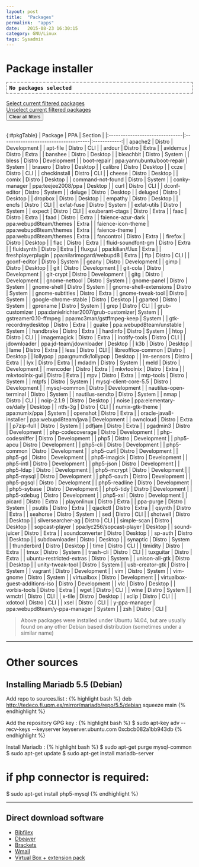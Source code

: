 ```yaml
---
layout: post
title:  "Packages"
permalink:  "apps"
date:   2015-08-23 16:30:15
category: GNU/Linux
tags: Sysadmin
---
```

# Package installer

<div id="selectText" style="font-family: monospace; font-weight: bold; font-size:14px; border-style: dashed; border-color: #A0A0A0; padding:
6px; border-width: 2px;"> No packages selected </div>
<div style="float:right" id="numPackages"></div>
<div> <button class="selectButton" data-id="#selectText" style="display:none" type="button"> Select text </button> </div>
<br />
<!--<a href="#" id="selectAll">Select all packages</a> / <a href="#" id="unselectAll">Unselect all packages</a>
<br />-->
<a href="#" id="selectSection">Select current filtered packages</a>
<br />
 <a href="#" id="unselectSection">Unselect current filtered packages</a>
<br />
<div> <button class="reset" type="button"> Clear all filters </button> </div>
<br />

{:#pkgTable}
| Package                        | PPA                                  | Section      |
|:-------------------------------|:-------------------------------------|:------------:|
| apache2                        | Distro                               | Development  |
| apt-file                       | Distro                               | CLI          |
| ardour                         | Distro                               | Extra        |
| avidemux                       | Distro                               | Extra        |
| banshee                        | Distro                               | Desktop      |
| bleachbit                      | Distro                               | System       |
| bless                          | Distro                               | Development  |
| boot-repair                    | ppa:yannubuntu/boot-repair           | System       |
| brasero                        | Distro                               | Desktop      |
| calibre                        | Distro                               | Desktop      |
| ccze                           | Distro                               | CLI          |
| checkinstall                   | Distro                               | CLI          |
| cheese                         | Distro                               | Desktop      |
| comix                          | Distro                               | Desktop      |
| command-not-found              | Distro                               | System       |
| conky-manager                  | ppa:teejee2008/ppa                   | Desktop      |
| curl                           | Distro                               | CLI          |
| dconf-editor                   | Distro                               | System       |
| deluge                         | Distro                               | Desktop      |
| deluged                        | Distro                               | Desktop      |
| dropbox                        | Distro                               | Desktop      |
| empathy                        | Distro                               | Desktop      |
| encfs                          | Distro                               | CLI          |
| exfat-fuse                     | Distro                               | System       |
| exfat-utils                    | Distro                               | System       |
| expect                         | Distro                               | CLI          |
| exuberant-ctags                | Distro                               | Extra        |
| faac                           | Distro                               | Extra        |
| faad                           | Distro                               | Extra        |
| faience-azur-dark              | ppa:webupd8team/themes               | Extra        |
| faience-icon-theme             | ppa:webupd8team/themes               | Extra        |
| faience-theme                  | ppa:webupd8team/themes               | Extra        |
| fancontrol                     | Distro                               | Extra        |
| firefox                        | Distro                               | Desktop      |
| flac                           | Distro                               | Extra        |
| fluid-soundfont-gm             | Distro                               | Extra        |
| fluidsynth                     | Distro                               | Extra        |
| fluxgui                        | ppa:kilian/f.lux                     | Extra        |
| freshplayerplugin              | ppa:nilarimogard/webupd8             | Extra        |
| ftp                            | Distro                               | CLI          |
| gconf-editor                   | Distro                               | System       |
| geany                          | Distro                               | Development  |
| gimp                           | Distro                               | Desktop      |
| git                            | Distro                               | Development  |
| git-cola                       | Distro                               | Development  |
| git-crypt                      | Distro                               | Development  |
| gitg                           | Distro                               | Development  |
| gnome-nettool                  | Distro                               | System       |
| gnome-panel                    | Distro                               | System       |
| gnome-shell                    | Distro                               | System       |
| gnome-shell-extensions         | Distro                               | System       |
| gnome-subtitles                | Distro                               | Extra        |
| gnome-tweak-tool               | Distro                               | System       |
| google-chrome-stable           | Distro                               | Desktop      |
| gparted                        | Distro                               | System       |
| gprename                       | Distro                               | System       |
| grep                           | Distro                               | CLI          |
| grub-customizer                | ppa:danielrichter2007/grub-customizer| System       |
| gstreamer0.10-ffmpeg           | ppa:mc3man/gstffmpeg-keep            | System       |
| gtk-recordmydesktop            | Distro                               | Extra        |
| guake                          | ppa:webupd8team/unstable             | System       |
| handbrake                      | Distro                               | Extra        |
| hardinfo                       | Distro                               | System       |
| htop                           | Distro                               | CLI          |
| imagemagick                    | Distro                               | Extra        |
| inotify-tools                  | Distro                               | CLI          |
| jdownloader                    | ppa:jd-team/jdownloader              | Desktop      |
| k3b                            | Distro                               | Desktop      |
| lame                           | Distro                               | Extra        |
| less                           | Distro                               | CLI          |
| libreoffice-common             | Distro                               | Desktop      |
| lollypop                       | ppa:gnumdk/lollypop                  | Desktop      |
| lm-sensors                     | Distro                               | Extra        |
| lyx                            | Distro                               | Extra        |
| mdadm                          | Distro                               | System       |
| meld                           | Distro                               | Development  |
| mencoder                       | Distro                               | Extra        |
| mkvtoolnix                     | Distro                               | Extra        |
| mkvtoolnix-gui                 | Distro                               | Extra        |
| mpv                            | Distro                               | Extra        |
| mtp-tools                      | Distro                               | System       |
| mtpfs                          | Distro                               | System       |
| mysql-client-core-5.5          | Distro                               | Development  |
| mysql-common                   | Distro                               | Development  |
| nautilus-open-terminal         | Distro                               | System       |
| nautilus-sendto                | Distro                               | System       |
| nmap                           | Distro                               | CLI          |
| noip-2.1.9                     | Distro                               | Desktop      |
| noise                          | ppa:elementary-os/daily              | Desktop      |
| ntfs-3g                        | Distro                               | CLI          |
| numix-gtk-theme                | ppa:numix/ppa                        | System       |
| openshot                       | Distro                               | Extra        |
| oracle-java8-installer         | ppa:webupd8team/java                 | Development  |
| owncloud                       | Distro                               | Extra        |
| p7zip-full                     | Distro                               | System       |
| pdfjam                         | Distro                               | Extra        |
| pgadmin3                       | Distro                               | Development  |
| php-codecoverage               | Distro                               | Development  |
| php-codesniffer                | Distro                               | Development  |
| php5                           | Distro                               | Development  |
| php5-apcu                      | Distro                               | Development  |
| php5-cli                       | Distro                               | Development  |
| php5-common                    | Distro                               | Development  |
| php5-curl                      | Distro                               | Development  |
| php5-gd                        | Distro                               | Development  |
| php5-imagick                   | Distro                               | Development  |
| php5-intl                      | Distro                               | Development  |
| php5-json                      | Distro                               | Development  |
| php5-ldap                      | Distro                               | Development  |
| php5-mcrypt                    | Distro                               | Development  |
| php5-mysql                     | Distro                               | Development  |
| php5-oauth                     | Distro                               | Development  |
| php5-pgsql                     | Distro                               | Development  |
| php5-readline                  | Distro                               | Development  |
| php5-sybase                    | Distro                               | Development  |
| php5-tidy                      | Distro                               | Development  |
| php5-xdebug                    | Distro                               | Development  |
| php5-xsl                       | Distro                               | Development  |
| picard                         | Distro                               | Extra        |
| playonlinux                    | Distro                               | Extra        |
| ppa-purge                      | Distro                               | System       |
| psutils                        | Distro                               | Extra        |
| qjackctl                       | Distro                               | Extra        |
| qsynth                         | Distro                               | Extra        |
| seahorse                       | Distro                               | System       |
| sed                            | Distro                               | CLI          |
| shotwell                       | Distro                               | Desktop      |
| silversearcher-ag              | Distro                               | CLI          |
| simple-scan                    | Distro                               | Desktop      |
| sopcast-player                 | ppa:lyc256/sopcast-player            | Desktop      |
| sound-juicer                   | Distro                               | Extra        |
| soundconverter                 | Distro                               | Desktop      |
| sp-auth                        | Distro                               | Desktop      |
| subdownloader                  | Distro                               | Desktop      |
| synaptic                       | Distro                               | System       |
| thunderbird                    | Distro                               | Desktop      |
| time                           | Distro                               | CLI          |
| timidity                       | Distro                               | Extra        |
| tmux                           | Distro                               | System       |
| trash-cli                      | Distro                               | CLI          |
| tuxguitar                      | Distro                               | Extra        |
| ubuntu-restricted-extras       | Distro                               | System       |
| unison-all-gtk                 | Distro                               | Desktop      |
| unity-tweak-tool               | Distro                               | System       |
| usb-creator-gtk                | Distro                               | System       |
| vagrant                        | Distro                               | Development  |
| vim                            | Distro                               | System       |
| vim-gnome                      | Distro                               | System       |
| virtualbox                     | Distro                               | Development  |
| virtualbox-guest-additions-iso | Distro                               | Development  |
| vlc                            | Distro                               | Desktop      |
| vorbis-tools                   | Distro                               | Extra        |
| wget                           | Distro                               | CLI          |
| wine                           | Distro                               | System       |
| wmctrl                         | Distro                               | CLI          |
| x-tile                         | Distro                               | Desktop      |
| xclip                          | Distro                               | CLI          |
| xdotool                        | Distro                               | CLI          |
| xsel                           | Distro                               | CLI          |
| y-ppa-manager                  | ppa:webupd8team/y-ppa-manager        | System       |
| zsh                            | Distro                               | CLI          |



> Above packages were installed under Ubuntu 14.04, but are usually found on any other Debian based distribution (sometimes under a similar name)

---

# Other sources

## Installing Mariadb 5.5 (Debian)

Add repo to sources.list
: {% highlight bash %}
deb http://tedeco.fi.upm.es/mirror/mariadb/repo/5.5/debian squeeze main
{% endhighlight %}

Add the repository GPG key
: {% highlight bash %}
$ sudo apt-key adv --recv-keys --keyserver keyserver.ubuntu.com 0xcbcb082a1bb943db
{% endhighlight %}

Install Mariadb
: {% highlight bash %}
$ sudo apt-get purge mysql-common
$ sudo apt-get update
$ sudo apt-get install mariadb-server
# if php connector is required:
$ sudo apt-get install php5-mysql
{% endhighlight %}

---

## Direct download software

* [Bibfilex](https://sites.google.com/site/bibfilex/download/bibfilex-gtk_1.2.8.0_amd64.deb?attredirects=0&d=1)
* [Dbeaver](http://dbeaver.jkiss.org/download/)
* [Brackets](http://brackets.io/)
* [Wmail](https://thomas101.github.io/wmail/download)
* [Virtual Box + extension pack](http://download.virtualbox.org/virtualbox/)


<script src="{{ "/scripts/apps.js" | prepend: site.baseurl }}"></script>
<script src="{{ "/scripts/selecttext.js" | prepend: site.baseurl }}"></script>
